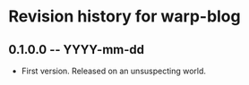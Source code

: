 # Revision history for warp-blog

## 0.1.0.0 -- YYYY-mm-dd

* First version. Released on an unsuspecting world.
